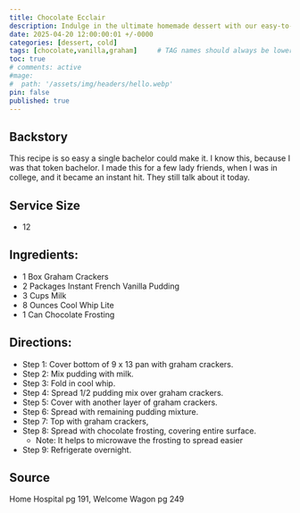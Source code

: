 ```yaml
---
title: Chocolate Ecclair
description: Indulge in the ultimate homemade dessert with our easy-to-make Graham Cracker Delight! This no-bake recipe layers rich French vanilla pudding, light Cool Whip, and crisp graham crackers, all topped with a smooth layer of chocolate frosting for the perfect sweet treat. Whether you're prepping for a potluck or satisfying a midnight craving, this Graham Cracker Delight is sure to be a crowd-pleaser. With simple ingredients and overnight refrigeration, you'll have a decadent dessert that combines the classic flavors of vanilla and chocolate in every creamy, crunchy bite. Follow our step-by-step guide to assemble this delightful dessert in a 9 x 13 pan and create a memorable treat that your family and friends will request time and again!
date: 2025-04-20 12:00:00:01 +/-0000
categories: [dessert, cold]
tags: [chocolate,vanilla,graham]     # TAG names should always be lowercase
toc: true
# comments: active
#mage:
#  path: '/assets/img/headers/hello.webp'
pin: false
published: true
---
```


## Backstory
This recipe is so easy a single bachelor could make it.  I know this, because I was that token bachelor.  I made this for a few lady friends, when I was in college, and it became an instant hit. They still talk about it today.

## Service Size
  - 12

## Ingredients:
  - 1 Box Graham Crackers
  - 2 Packages Instant French Vanilla Pudding
  - 3 Cups Milk
  - 8 Ounces Cool Whip Lite
  - 1 Can Chocolate Frosting

## Directions:
  - Step 1: Cover bottom of 9 x 13 pan with graham crackers.
  - Step 2: Mix pudding with milk.
  - Step 3: Fold in cool whip.
  - Step 4: Spread 1/2 pudding mix over graham crackers.
  - Step 5: Cover with another layer of graham crackers.
  - Step 6: Spread with remaining pudding mixture.
  - Step 7: Top with graham crackers,
  - Step 8: Spread with chocolate frosting, covering entire surface.
    - Note: It helps to microwave the frosting to spread easier
  - Step 9: Refrigerate overnight.

## Source
Home Hospital pg 191, Welcome Wagon pg 249
